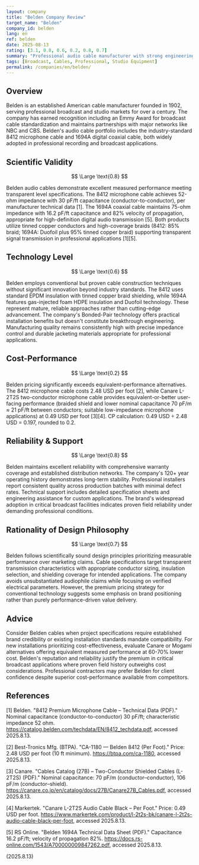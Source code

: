 ```yaml
---
layout: company
title: "Belden Company Review"
target_name: "Belden"
company_id: belden
lang: en
ref: belden
date: 2025-08-13
rating: [3.1, 0.8, 0.6, 0.2, 0.8, 0.7]
summary: "Professional audio cable manufacturer with strong engineering heritage but premium pricing affects cost-performance in competitive market"
tags: [Broadcast, Cables, Professional, Studio Equipment]
permalink: /companies/en/belden/
---
```

## Overview

Belden is an established American cable manufacturer founded in 1902, serving professional broadcast and studio markets for over a century. The company has earned recognition including an Emmy Award for broadcast cable standardization and maintains partnerships with major networks like NBC and CBS. Belden's audio cable portfolio includes the industry-standard 8412 microphone cable and 1694A digital coaxial cable, both widely adopted in professional recording and broadcast applications.

## Scientific Validity

$$ \Large \text{0.8} $$

Belden audio cables demonstrate excellent measured performance meeting transparent level specifications. The 8412 microphone cable achieves 52-ohm impedance with 30 pF/ft capacitance (conductor-to-conductor), per manufacturer technical data [1]. The 1694A coaxial cable maintains 75-ohm impedance with 16.2 pF/ft capacitance and 82% velocity of propagation, appropriate for high-definition digital audio transmission [5]. Both products utilize tinned copper conductors and high-coverage braids (8412: 85% braid; 1694A: Duofoil plus 95% tinned copper braid) supporting transparent signal transmission in professional applications [1][5].

## Technology Level

$$ \Large \text{0.6} $$

Belden employs conventional but proven cable construction techniques without significant innovation beyond industry standards. The 8412 uses standard EPDM insulation with tinned copper braid shielding, while 1694A features gas-injected foam HDPE insulation and Duofoil technology. These represent mature, reliable approaches rather than cutting-edge advancement. The company's Bonded-Pair technology offers practical installation benefits but doesn't constitute breakthrough engineering. Manufacturing quality remains consistently high with precise impedance control and durable jacketing materials appropriate for professional applications.

## Cost-Performance

$$ \Large \text{0.2} $$

Belden pricing significantly exceeds equivalent-performance alternatives. The 8412 microphone cable costs 2.48 USD per foot [2], while Canare L-2T2S two-conductor microphone cable provides equivalent-or-better user-facing performance (braided shield and lower nominal capacitance 70 pF/m ≈ 21 pF/ft between conductors; suitable low-impedance microphone applications) at 0.49 USD per foot [3][4]. CP calculation: 0.49 USD ÷ 2.48 USD = 0.197, rounded to 0.2.

## Reliability & Support

$$ \Large \text{0.8} $$

Belden maintains excellent reliability with comprehensive warranty coverage and established distribution networks. The company's 120+ year operating history demonstrates long-term stability. Professional installers report consistent quality across production batches with minimal defect rates. Technical support includes detailed specification sheets and engineering assistance for custom applications. The brand's widespread adoption in critical broadcast facilities indicates proven field reliability under demanding professional conditions.

## Rationality of Design Philosophy

$$ \Large \text{0.7} $$

Belden follows scientifically sound design principles prioritizing measurable performance over marketing claims. Cable specifications target transparent transmission characteristics with appropriate conductor sizing, insulation selection, and shielding coverage for intended applications. The company avoids unsubstantiated audiophile claims while focusing on verified electrical parameters. However, the premium pricing strategy for conventional technology suggests some emphasis on brand positioning rather than purely performance-driven value delivery.

## Advice

Consider Belden cables when project specifications require established brand credibility or existing installation standards mandate compatibility. For new installations prioritizing cost-effectiveness, evaluate Canare or Mogami alternatives offering equivalent measured performance at 60-70% lower cost. Belden's reputation and reliability justify the premium in critical broadcast applications where proven field history outweighs cost considerations. Professional contractors may prefer Belden for client confidence despite superior cost-performance available from competitors.

## References

[1] Belden. "8412 Premium Microphone Cable – Technical Data (PDF)." Nominal capacitance (conductor-to-conductor) 30 pF/ft; characteristic impedance 52 ohm. https://catalog.belden.com/techdata/EN/8412_techdata.pdf, accessed 2025.8.13.

[2] Best-Tronics Mfg. (BTPA). "CA-1180 — Belden 8412 (Per Foot)." Price: 2.48 USD per foot (10 ft minimum). https://btpa.com/ca-1180, accessed 2025.8.13.

[3] Canare. "Cables Catalog (27B) – Two-Conductor Shielded Cables (L-2T2S) (PDF)." Nominal capacitance: 70 pF/m (conductor–conductor), 106 pF/m (conductor–shield). https://canare.co.jp/en/catalog/docs/27B/Canare27B_Cables.pdf, accessed 2025.8.13.

[4] Markertek. "Canare L-2T2S Audio Cable Black – Per Foot." Price: 0.49 USD per foot. https://www.markertek.com/product/l-2t2s-bk/canare-l-2t2s-audio-cable-black-per-foot, accessed 2025.8.13.

[5] RS Online. "Belden 1694A Technical Data Sheet (PDF)." Capacitance 16.2 pF/ft; velocity of propagation 82%. https://docs.rs-online.com/1543/A700000009847262.pdf, accessed 2025.8.13.

(2025.8.13)